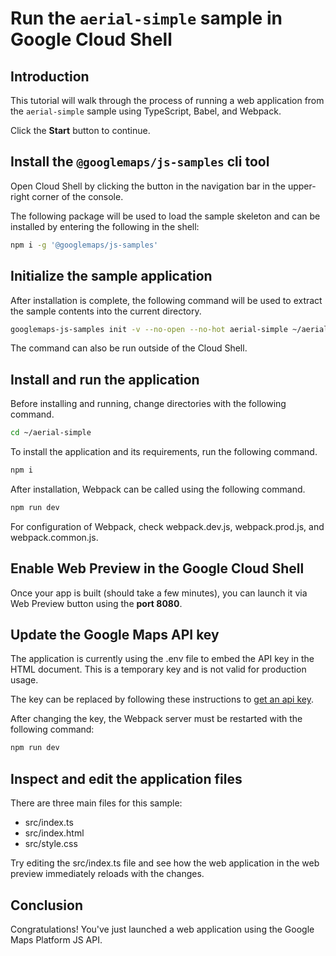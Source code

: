 # Run the `aerial-simple` sample in Google Cloud Shell

<walkthrough-tutorial-duration duration="10"/>

## Introduction

This tutorial will walk through the process of running a web application from
the `aerial-simple` sample using TypeScript, Babel, and Webpack.

Click the **Start** button to continue.

## Install the `@googlemaps/js-samples` cli tool

Open Cloud Shell by clicking the
<walkthrough-cloud-shell-icon></walkthrough-cloud-shell-icon> button in the
navigation bar in the upper-right corner of the console.

The following package will be used to load the sample skeleton and can be
installed by entering the following in the shell:

```bash
npm i -g '@googlemaps/js-samples'
```

## Initialize the sample application

After installation is complete, the following command will be used to extract
the sample contents into the current directory.

```bash
googlemaps-js-samples init -v --no-open --no-hot aerial-simple ~/aerial-simple
```

The command can also be run outside of the Cloud Shell.

## Install and run the application

Before installing and running, change directories with the following command.

```bash
cd ~/aerial-simple
```

To install the application and its requirements, run the following command.

```bash
npm i
```

After installation, Webpack can be called using the following command.

```bash
npm run dev
```

For configuration of Webpack, check
<walkthrough-editor-open-file filePath="aerial-simple/webpack.dev.js">webpack.dev.js</walkthrough-editor-open-file>,
<walkthrough-editor-open-file filePath="aerial-simple/webpack.prod.js">webpack.prod.js</walkthrough-editor-open-file>,
and
<walkthrough-editor-open-file filePath="aerial-simple/webpack.common.js">webpack.common.js</walkthrough-editor-open-file>.

## Enable Web Preview in the Google Cloud Shell

Once your app is built (should take a few minutes), you can launch it via
<walkthrough-spotlight-pointer target="cloudshell" spotlightId="devshell-web-preview-button">Web
Preview button</walkthrough-spotlight-pointer> using the **port 8080**.

## Update the Google Maps API key

The application is currently using the
<walkthrough-editor-open-file filePath="aerial-simple/.env">.env</walkthrough-editor-open-file>
file to embed the API key in the HTML document. This is a temporary key and is
not valid for production usage.

The key can be replaced by following these instructions to
[get an api key](https://developers.google.com/maps/documentation/javascript/get-api-key).

After changing the key, the Webpack server must be restarted with the following
command:

```bash
npm run dev
```

## Inspect and edit the application files

There are three main files for this sample:

*   <walkthrough-editor-open-file filePath="aerial-simple/src/index.ts">src/index.ts</walkthrough-editor-open-file>
*   <walkthrough-editor-open-file filePath="aerial-simple/src/index.html">src/index.html</walkthrough-editor-open-file>
*   <walkthrough-editor-open-file filePath="aerial-simple/src/style.css">src/style.css</walkthrough-editor-open-file>

Try editing the <walkthrough-editor-open-file filePath="aerial-simple/src/index.ts">src/index.ts</walkthrough-editor-open-file> file and see how the web application in the web preview immediately reloads with the changes.

## Conclusion

<walkthrough-conclusion-trophy></walkthrough-conclusion-trophy>

Congratulations! You've just launched a web application using the Google Maps
Platform JS API.
